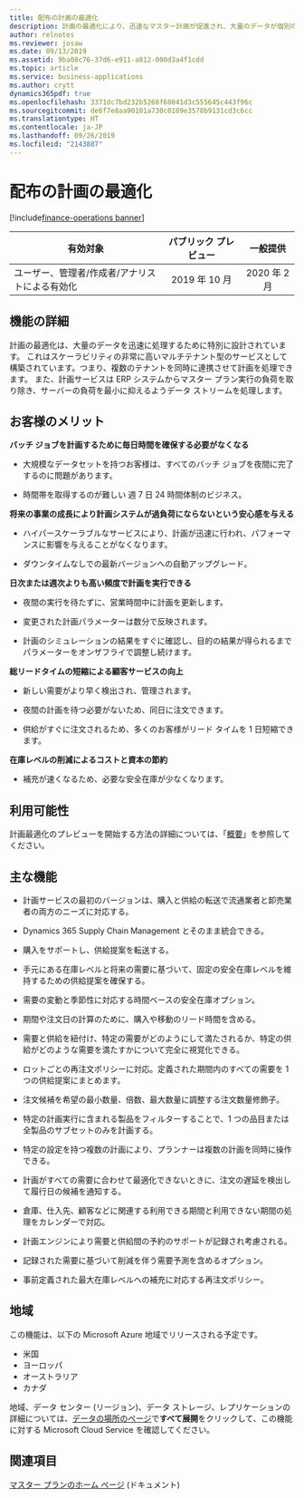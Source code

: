 ```yaml
---
title: 配布の計画の最適化
description: 計画の最適化により、迅速なマスター計画が促進され、大量のデータが個別のサービスとしてサポートされます。
author: relnotes
ms.reviewer: josaw
ms.date: 09/13/2019
ms.assetid: 9ba08c76-37d6-e911-a812-000d3a4f1cdd
ms.topic: article
ms.service: business-applications
ms.author: crytt
dynamics365pdf: true
ms.openlocfilehash: 3371dc7bd232b5268f68041d3c555645c443f96c
ms.sourcegitcommit: de6f7e8aa90101a730c0109e3578b9131cd3c6cc
ms.translationtype: HT
ms.contentlocale: ja-JP
ms.lasthandoff: 09/26/2019
ms.locfileid: "2143887"
---
```

# <a name="planning-optimization-for-distribution"></a>配布の計画の最適化
[!include[finance-operations banner](../includes/finance-operations.md)]

| 有効対象    |  パブリック プレビュー | 一般提供 | 
| ---------- | :----------: |:----------: |
|ユーザー、管理者/作成者/アナリストによる有効化|2019 年 10 月| 2020 年 2 月|






## <a name="feature-details"></a>機能の詳細
<!--feature detail start -->
計画の最適化は、大量のデータを迅速に処理するために特別に設計されています。 これはスケーラビリティの非常に高いマルチテナント型のサービスとして構築されています。つまり、複数のテナントを同時に連携させて計画を処理できます。 また、計画サービスは ERP システムからマスター プラン実行の負荷を取り除き、サーバーの負荷を最小に抑えるようデータ ストリームを処理します。

## <a name="customer-benefits"></a>お客様のメリット

**バッチ ジョブを計画するために毎日時間を確保する必要がなくなる**

- 大規模なデータセットを持つお客様は、すべてのバッチ ジョブを夜間に完了するのに問題があります。

- 時間帯を取得するのが難しい 週 7 日 24 時間体制のビジネス。

**将来の事業の成長により計画システムが過負荷にならないという安心感を与える**

- ハイパースケーラブルなサービスにより、計画が迅速に行われ、パフォーマンスに影響を与えることがなくなります。

- ダウンタイムなしでの最新バージョンへの自動アップグレード。

**日次または週次よりも高い頻度で計画を実行できる**

- 夜間の実行を待たずに、営業時間中に計画を更新します。

- 変更された計画パラメーターは数分で反映されます。

- 計画のシミュレーションの結果をすぐに確認し、目的の結果が得られるまでパラメーターをオンザフライで調整し続けます。

**総リードタイムの短縮による顧客サービスの向上**

- 新しい需要がより早く検出され、管理されます。

- 夜間の計画を待つ必要がないため、同日に注文できます。

- 供給がすぐに注文されるため、多くのお客様がリード タイムを 1 日短縮できます。

**在庫レベルの削減によるコストと資本の節約**

- 補充が速くなるため、必要な安全在庫が少なくなります。

## <a name="availability"></a>利用可能性

計画最適化のプレビューを開始する方法の詳細については、「[概要](https://aka.ms/poGetStarted)」を参照してください。

## <a name="feature-highlights"></a>主な機能

- 計画サービスの最初のバージョンは、購入と供給の転送で流通業者と卸売業者の両方のニーズに対応する。

- Dynamics 365 Supply Chain Management とそのまま統合できる。

- 購入をサポートし、供給提案を転送する。

- 手元にある在庫レベルと将来の需要に基づいて、固定の安全在庫レベルを維持するための供給提案を確保する。

- 需要の変動と季節性に対応する時間ベースの安全在庫オプション。

- 期間や注文日の計算のために、購入や移動のリード時間を含める。

- 需要と供給を紐付け、特定の需要がどのようにして満たされるか、特定の供給がどのような需要を満たすかについて完全に視覚化できる。

- ロットごとの再注文ポリシーに対応。定義された期間内のすべての需要を 1 つの供給提案にまとめます。

- 注文候補を希望の最小数量、倍数、最大数量に調整する注文数量修飾子。

- 特定の計画実行に含まれる製品をフィルターすることで、1 つの品目または全製品のサブセットのみを計画する。

- 特定の設定を持つ複数の計画により、プランナーは複数の計画を同時に操作できる。

- 計画がすべての需要に合わせて最適化できないときに、注文の遅延を検出して履行日の候補を通知する。

- 倉庫、仕入先、顧客などに関連する利用できる期間と利用できない期間の処理をカレンダーで対応。

- 計画エンジンにより需要と供給間の予約のサポートが記録され考慮される。

- 記録された需要に基づいて削減を伴う需要予測を含めるオプション。

- 事前定義された最大在庫レベルへの補充に対応する再注文ポリシー。
<!--feature detail end -->






## <a name="geographic-areas"></a>地域
この機能は、以下の Microsoft Azure 地域でリリースされる予定です。

- 米国
- ヨーロッパ
- オーストラリア
- カナダ


地域、データ センター (リージョン)、データ ストレージ、レプリケーションの詳細については、[データの場所のページ](https://www.microsoft.com/trust-center/privacy/data-location)で**すべて展開**をクリックして、この機能に対する Microsoft Cloud Service を確認してください。 





## <a name="see-also"></a>関連項目

[マスター プランのホーム ページ](https://aka.ms/podocs) (ドキュメント)
